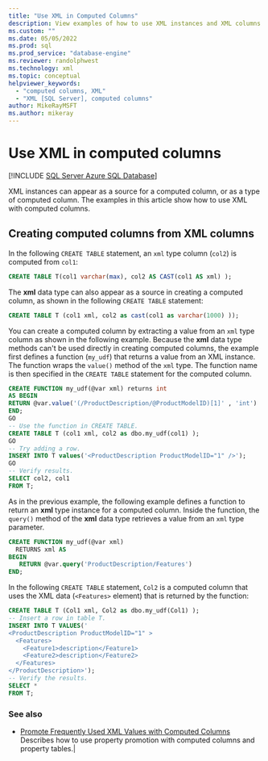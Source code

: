 ```yaml
---
title: "Use XML in Computed Columns"
description: View examples of how to use XML instances and XML columns with computed columns in SQL.
ms.custom: ""
ms.date: 05/05/2022
ms.prod: sql
ms.prod_service: "database-engine"
ms.reviewer: randolphwest
ms.technology: xml
ms.topic: conceptual
helpviewer_keywords:
  - "computed columns, XML"
  - "XML [SQL Server], computed columns"
author: MikeRayMSFT
ms.author: mikeray
---
```

# Use XML in computed columns

[!INCLUDE [SQL Server Azure SQL Database](../../includes/applies-to-version/sql-asdb.md)]

XML instances can appear as a source for a computed column, or as a type of computed column. The examples in this article show how to use XML with computed columns.

## Creating computed columns from XML columns

In the following `CREATE TABLE` statement, an `xml` type column (`col2`) is computed from `col1`:

```sql
CREATE TABLE T(col1 varchar(max), col2 AS CAST(col1 AS xml) );
```

The **xml** data type can also appear as a source in creating a computed column, as shown in the following `CREATE TABLE` statement:

```sql
CREATE TABLE T (col1 xml, col2 as cast(col1 as varchar(1000) ));
```

You can create a computed column by extracting a value from an `xml` type column as shown in the following example. Because the **xml** data type methods can't be used directly in creating computed columns, the example first defines a function (`my_udf`) that returns a value from an XML instance. The function wraps the `value()` method of the `xml` type. The function name is then specified in the `CREATE TABLE` statement for the computed column.

```sql
CREATE FUNCTION my_udf(@var xml) returns int
AS BEGIN
RETURN @var.value('(/ProductDescription/@ProductModelID)[1]' , 'int')
END;
GO
-- Use the function in CREATE TABLE.
CREATE TABLE T (col1 xml, col2 as dbo.my_udf(col1) );
GO
-- Try adding a row.
INSERT INTO T values('<ProductDescription ProductModelID="1" />');
GO
-- Verify results.
SELECT col2, col1
FROM T;
```

As in the previous example, the following example defines a function to return an **xml** type instance for a computed column. Inside the function, the `query()` method of the **xml** data type retrieves a value from an `xml` type parameter.

```sql
CREATE FUNCTION my_udf(@var xml)
  RETURNS xml AS
BEGIN
   RETURN @var.query('ProductDescription/Features')
END;
```

In the following `CREATE TABLE` statement, `Col2` is a computed column that uses the XML data (`<Features>` element) that is returned by the function:

```sql
CREATE TABLE T (Col1 xml, Col2 as dbo.my_udf(Col1) );
-- Insert a row in table T.
INSERT INTO T VALUES('
<ProductDescription ProductModelID="1" >
  <Features>
    <Feature1>description</Feature1>
    <Feature2>description</Feature2>
  </Features>
</ProductDescription>');
-- Verify the results.
SELECT *
FROM T;
```

### See also

- [Promote Frequently Used XML Values with Computed Columns](../../relational-databases/xml/promote-frequently-used-xml-values-with-computed-columns.md)  
Describes how to use property promotion with computed columns and property tables.|
